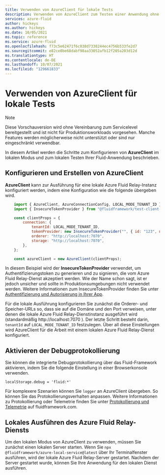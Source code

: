 ```yaml
---
title: Verwenden von AzureClient für lokale Tests
description: Verwenden von AzureClient zum Testen einer Anwendung ohne Dienst
services: azure-fluid
author: hickeys
ms.author: hickeys
ms.date: 10/05/2021
ms.topic: reference
ms.service: azure-fluid
ms.openlocfilehash: f73c5e62471f6c038d7338244ec4756b533fe2d7
ms.sourcegitcommit: e82ce0be68dabf98aa33052afb12f205a203d12d
ms.translationtype: HT
ms.contentlocale: de-DE
ms.lasthandoff: 10/07/2021
ms.locfileid: "129661833"
---
```

# <a name="how-to-use-azureclient-for-local-testing"></a>Verwenden von AzureClient für lokale Tests

> [!NOTE]
> Diese Vorschauversion wird ohne Vereinbarung zum Servicelevel bereitgestellt und ist nicht für Produktionsworkloads vorgesehen. Manche Features werden möglicherweise nicht unterstützt oder sind nur eingeschränkt verwendbar.

In diesem Artikel werden die Schritte zum Konfigurieren von **AzureClient** im lokalen Modus und zum lokalen Testen Ihrer Fluid-Anwendung beschrieben.

## <a name="configure-and-create-an-azureclient"></a>Konfigurieren und Erstellen von AzureClient

**AzureClient** kann zur Ausführung für eine lokale Azure Fluid Relay-Instanz konfiguriert werden, indem eine Konfiguration wie die folgende übergeben wird.

```js
    import { AzureClient, AzureConnectionConfig, LOCAL_MODE_TENANT_ID } from "@fluidframework/azure-client";
    import { InsecureTokenProvider } from "@fluidframework/test-client-utils";

    const clientProps = {
        connection: {
            tenantId: LOCAL_MODE_TENANT_ID,
            tokenProvider: new InsecureTokenProvider("", { id: "123", name: "Test User" }),
            orderer: "http://localhost:7070",
            storage: "http://localhost:7070",
        },
    };

    const azureClient = new AzureClient(clientProps);
```

In diesem Beispiel wird der **InsecureTokenProvider** verwendet, um Authentifizierungstoken zu generieren und zu signieren, die vom Azure Fluid Relay-Dienst akzeptiert werden. Wie der Name schon sagt, ist er jedoch unsicher und sollte in Produktionsumgebungen nicht verwendet werden. Weitere Informationen zum InsecureTokenProvider finden Sie unter [Authentifizierung und Autorisierung in Ihrer App](https://fluidframework.com/docs/build/auth/#the-token-provider).

Für die lokale Ausführung konfigurieren Sie zunächst die Orderer- und Speicher-URLs so, dass sie auf die Domäne und den Port verweisen, unter denen die lokale Azure Fluid Relay-Dienstinstanz ausgeführt wird (standardmäßig http://localhost:7070 ). Der letzte Schritt besteht darin, `tenantId` auf `LOCAL_MODE_TENANT_ID` festzulegen. Über all diese Einstellungen wird AzureClient für die Arbeit mit einem lokalen Azure Fluid Relay-Dienst konfiguriert.  

## <a name="enabling-debug-logging"></a>Aktivieren der Debugprotokollierung

Sie können die integrierte Debugprotokollierung über das Fluid-Framework aktivieren, indem Sie die folgende Einstellung in einer Browserkonsole verwenden.

`localStorage.debug = 'fluid:*'`

Für komplexere Szenarien können Sie `logger` an AzureClient übergeben. So können Sie das Protokollierungsverhalten anpassen. Weitere Informationen zu Protokollierung oder Telemetrie finden Sie unter [Protokollierung und Telemetrie](https://fluidframework.com/docs/testing/telemetry/) auf fluidframework.com. 

## <a name="running-azure-fluid-relay-service-locally"></a>Lokales Ausführen des Azure Fluid Relay-Diensts

Um den lokalen Modus von AzureClient zu verwenden, müssen Sie zunächst einen lokalen Server starten. Wenn Sie `npx @fluidframework/azure-local-service@latest` über Ihr Terminalfenster ausführen, wird der lokale Azure Fluid Relay-Server gestartet. Nachdem der Server gestartet wurde, können Sie Ihre Anwendung für den lokalen Dienst ausführen.
